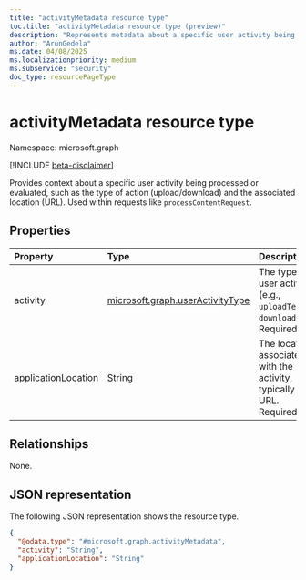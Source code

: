 ```yaml
---
title: "activityMetadata resource type"
toc.title: "activityMetadata resource type (preview)"
description: "Represents metadata about a specific user activity being evaluated, including the activity type and location."
author: "ArunGedela"
ms.date: 04/08/2025
ms.localizationpriority: medium
ms.subservice: "security"
doc_type: resourcePageType
---
```


# activityMetadata resource type

Namespace: microsoft.graph

[!INCLUDE [beta-disclaimer](../../includes/beta-disclaimer.md)]

Provides context about a specific user activity being processed or evaluated, such as the type of action (upload/download) and the associated location (URL). Used within requests like `processContentRequest`.

## Properties

|Property|Type|Description|
|:---|:---|:---|
|activity|[microsoft.graph.userActivityType](../resources/useractivitytype.md)|The type of user activity (e.g., `uploadText`, `downloadFile`). Required.|
|applicationLocation|String|The location associated with the activity, typically a URL. Required.|

## Relationships

None.

## JSON representation

The following JSON representation shows the resource type.
<!-- {
  "blockType": "resource",
  "@odata.type": "microsoft.graph.activityMetadata"
}
-->
``` json
{
  "@odata.type": "#microsoft.graph.activityMetadata",
  "activity": "String",
  "applicationLocation": "String"
}
```
